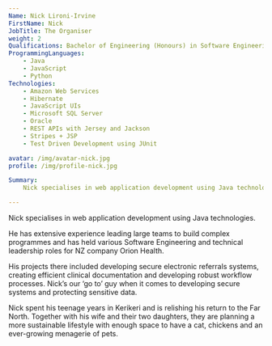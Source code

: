 ```yaml
---
Name: Nick Lironi-Irvine
FirstName: Nick
JobTitle: The Organiser
weight: 2
Qualifications: Bachelor of Engineering (Honours) in Software Engineering from the University of Auckland
ProgrammingLanguages:
    - Java
    - JavaScript
    - Python
Technologies:
    - Amazon Web Services
    - Hibernate
    - JavaScript UIs
    - Microsoft SQL Server
    - Oracle
    - REST APIs with Jersey and Jackson
    - Stripes + JSP
    - Test Driven Development using JUnit

avatar: /img/avatar-nick.jpg
profile: /img/profile-nick.jpg

Summary:
    Nick specialises in web application development using Java technologies.

---
```


Nick specialises in web application development using Java technologies.

He has extensive experience leading large teams to build complex programmes and has held various
Software Engineering and technical leadership roles for NZ company Orion Health.

His projects there included developing secure electronic referrals systems, creating efficient
clinical documentation and developing robust workflow processes. Nick’s our ‘go to’ guy when it
comes to developing secure systems and protecting sensitive data.

Nick spent his teenage years in Kerikeri and is relishing his return to the Far North. Together with
his wife and their two daughters, they are planning a more sustainable lifestyle with enough space
to have a cat, chickens and an ever-growing menagerie of pets.